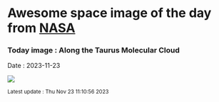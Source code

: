 
# Awesome space image of the day from [NASA](https://api.nasa.gov/)

### Today image : Along the Taurus Molecular Cloud
Date : 2023-11-23

![](https://apod.nasa.gov/apod/image/2311/ngc1555wide1024.jpg)

<small>Latest update : Thu Nov 23 11:10:56 2023</small>
        